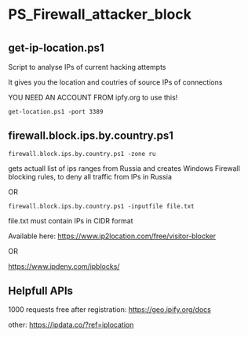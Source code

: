 # PS_Firewall_attacker_block



# 

## get-ip-location.ps1



Script to analyse IPs of current hacking attempts

It gives you the location and coutries of source IPs of connections

YOU NEED AN ACCOUNT FROM ipfy.org to use this!

```get-location.ps1 -port 3389```


## firewall.block.ips.by.country.ps1



```firewall.block.ips.by.country.ps1 -zone ru```

gets actuall list of ips ranges from Russia and creates Windows Firewall blocking rules, to deny all traffic from IPs in Russia


OR

```firewall.block.ips.by.country.ps1 -inputfile file.txt```

file.txt must contain IPs in CIDR format


Available here:
https://www.ip2location.com/free/visitor-blocker

OR 

https://www.ipdeny.com/ipblocks/


## Helpfull APIs

1000 requests free after registration:
https://geo.ipify.org/docs


other: 
https://ipdata.co/?ref=iplocation
